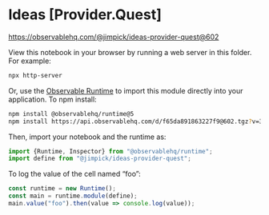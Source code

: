 # Ideas [Provider.Quest]

https://observablehq.com/@jimpick/ideas-provider-quest@602

View this notebook in your browser by running a web server in this folder. For
example:

~~~sh
npx http-server
~~~

Or, use the [Observable Runtime](https://github.com/observablehq/runtime) to
import this module directly into your application. To npm install:

~~~sh
npm install @observablehq/runtime@5
npm install https://api.observablehq.com/d/f65da891863227f9@602.tgz?v=3
~~~

Then, import your notebook and the runtime as:

~~~js
import {Runtime, Inspector} from "@observablehq/runtime";
import define from "@jimpick/ideas-provider-quest";
~~~

To log the value of the cell named “foo”:

~~~js
const runtime = new Runtime();
const main = runtime.module(define);
main.value("foo").then(value => console.log(value));
~~~
